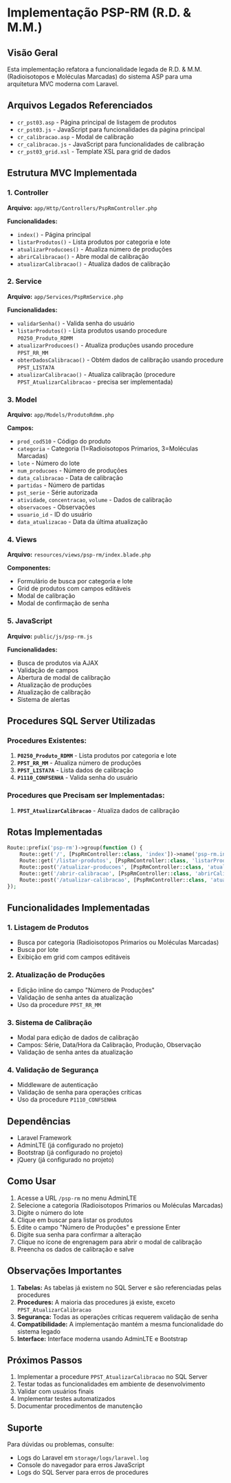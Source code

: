 # Implementação PSP-RM (R.D. & M.M.)

## Visão Geral

Esta implementação refatora a funcionalidade legada de R.D. & M.M. (Radioisotopos e Moléculas Marcadas) do sistema ASP para uma arquitetura MVC moderna com Laravel.

## Arquivos Legados Referenciados

- `cr_pst03.asp` - Página principal de listagem de produtos
- `cr_pst03.js` - JavaScript para funcionalidades da página principal
- `cr_calibracao.asp` - Modal de calibração
- `cr_calibracao.js` - JavaScript para funcionalidades de calibração
- `cr_pst03_grid.xsl` - Template XSL para grid de dados

## Estrutura MVC Implementada

### 1. Controller
**Arquivo:** `app/Http/Controllers/PspRmController.php`

**Funcionalidades:**
- `index()` - Página principal
- `listarProdutos()` - Lista produtos por categoria e lote
- `atualizarProducoes()` - Atualiza número de produções
- `abrirCalibracao()` - Abre modal de calibração
- `atualizarCalibracao()` - Atualiza dados de calibração

### 2. Service
**Arquivo:** `app/Services/PspRmService.php`

**Funcionalidades:**
- `validarSenha()` - Valida senha do usuário
- `listarProdutos()` - Lista produtos usando procedure `P0250_Produto_RDMM`
- `atualizarProducoes()` - Atualiza produções usando procedure `PPST_RR_MM`
- `obterDadosCalibracao()` - Obtém dados de calibração usando procedure `PPST_LISTA7A`
- `atualizarCalibracao()` - Atualiza calibração (procedure `PPST_AtualizarCalibracao` - precisa ser implementada)

### 3. Model
**Arquivo:** `app/Models/ProdutoRdmm.php`

**Campos:**
- `prod_cod510` - Código do produto
- `categoria` - Categoria (1=Radioisotopos Primarios, 3=Moléculas Marcadas)
- `lote` - Número do lote
- `num_producoes` - Número de produções
- `data_calibracao` - Data de calibração
- `partidas` - Número de partidas
- `pst_serie` - Série autorizada
- `atividade`, `concentracao`, `volume` - Dados de calibração
- `observacoes` - Observações
- `usuario_id` - ID do usuário
- `data_atualizacao` - Data da última atualização

### 4. Views
**Arquivo:** `resources/views/psp-rm/index.blade.php`

**Componentes:**
- Formulário de busca por categoria e lote
- Grid de produtos com campos editáveis
- Modal de calibração
- Modal de confirmação de senha

### 5. JavaScript
**Arquivo:** `public/js/psp-rm.js`

**Funcionalidades:**
- Busca de produtos via AJAX
- Validação de campos
- Abertura de modal de calibração
- Atualização de produções
- Atualização de calibração
- Sistema de alertas

## Procedures SQL Server Utilizadas

### Procedures Existentes:
1. **`P0250_Produto_RDMM`** - Lista produtos por categoria e lote
2. **`PPST_RR_MM`** - Atualiza número de produções
3. **`PPST_LISTA7A`** - Lista dados de calibração
4. **`P1110_CONFSENHA`** - Valida senha do usuário

### Procedures que Precisam ser Implementadas:
1. **`PPST_AtualizarCalibracao`** - Atualiza dados de calibração

## Rotas Implementadas

```php
Route::prefix('psp-rm')->group(function () {
    Route::get('/', [PspRmController::class, 'index'])->name('psp-rm.index');
    Route::get('/listar-produtos', [PspRmController::class, 'listarProdutos'])->name('psp-rm.listar-produtos');
    Route::post('/atualizar-producoes', [PspRmController::class, 'atualizarProducoes'])->name('psp-rm.atualizar-producoes');
    Route::get('/abrir-calibracao', [PspRmController::class, 'abrirCalibracao'])->name('psp-rm.abrir-calibracao');
    Route::post('/atualizar-calibracao', [PspRmController::class, 'atualizarCalibracao'])->name('psp-rm.atualizar-calibracao');
});
```

## Funcionalidades Implementadas

### 1. Listagem de Produtos
- Busca por categoria (Radioisotopos Primarios ou Moléculas Marcadas)
- Busca por lote
- Exibição em grid com campos editáveis

### 2. Atualização de Produções
- Edição inline do campo "Número de Produções"
- Validação de senha antes da atualização
- Uso da procedure `PPST_RR_MM`

### 3. Sistema de Calibração
- Modal para edição de dados de calibração
- Campos: Série, Data/Hora da Calibração, Produção, Observação
- Validação de senha antes da atualização

### 4. Validação de Segurança
- Middleware de autenticação
- Validação de senha para operações críticas
- Uso da procedure `P1110_CONFSENHA`

## Dependências

- Laravel Framework
- AdminLTE (já configurado no projeto)
- Bootstrap (já configurado no projeto)
- jQuery (já configurado no projeto)

## Como Usar

1. Acesse a URL `/psp-rm` no menu AdminLTE
2. Selecione a categoria (Radioisotopos Primarios ou Moléculas Marcadas)
3. Digite o número do lote
4. Clique em buscar para listar os produtos
5. Edite o campo "Número de Produções" e pressione Enter
6. Digite sua senha para confirmar a alteração
7. Clique no ícone de engrenagem para abrir o modal de calibração
8. Preencha os dados de calibração e salve

## Observações Importantes

1. **Tabelas:** As tabelas já existem no SQL Server e são referenciadas pelas procedures
2. **Procedures:** A maioria das procedures já existe, exceto `PPST_AtualizarCalibracao`
3. **Segurança:** Todas as operações críticas requerem validação de senha
4. **Compatibilidade:** A implementação mantém a mesma funcionalidade do sistema legado
5. **Interface:** Interface moderna usando AdminLTE e Bootstrap

## Próximos Passos

1. Implementar a procedure `PPST_AtualizarCalibracao` no SQL Server
2. Testar todas as funcionalidades em ambiente de desenvolvimento
3. Validar com usuários finais
4. Implementar testes automatizados
5. Documentar procedimentos de manutenção

## Suporte

Para dúvidas ou problemas, consulte:
- Logs do Laravel em `storage/logs/laravel.log`
- Console do navegador para erros JavaScript
- Logs do SQL Server para erros de procedures

